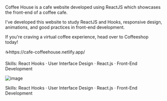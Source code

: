Coffee House is a cafe website developed using ReactJS which showcases the front-end of a coffee cafe.

I've developed this website to study ReactJS and Hooks, responsive design, animations, and good practices in front-end development. 


If you're craving a virtual coffee experience, head over to Coffeeshop today! 


☕️https://cafe-coffeehouse.netlify.app/


Skills: React Hooks · User Interface Design · React.js · Front-End Development


![image](https://github.com/hrish1012/Cafe-coffeehouse/assets/113937257/503fdae9-1bae-4783-b123-24c3d739a3f1)

Skills: React Hooks · User Interface Design · React.js · Front-End Development
